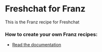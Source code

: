 # Freshchat for Franz
This is the Franz recipe for Freshchat

### How to create your own Franz recipes:
* [Read the documentation](https://github.com/meetfranz/plugins)
